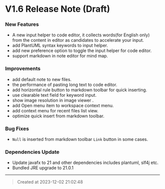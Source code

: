 # V1.6 Release Note (Draft)

### New Features

* A new input helper to code editor, it collects words(for English only) from the content in editor as candidates to accelerate your input.
* add PlantUML syntax keywords to input helper.
* add new preference option to toggle the input helper for code editor.
* support markdown in note editor for mind map.


### Improvements

* add default note to new files.
* the performance of pasting long text to code editor.
* add horizontal rule button to markdown toolbar for quick inserting.
* use clearable text field for keyword input.
* show image resolution in image viewer .
* add Open menu item to workspace context menu.
* add context menu for recent files list view.
* optimize quick insert from markdown toolbar.


### Bug Fixes
* `Null` is inserted from markdown toolbar `Link` button in some cases.

### Dependencies Update

* Update javafx to 21 and other dependencies includes plantuml, slf4j etc.
* Bundled JRE upgrade to 21.0.1


---
> Created at 2023-12-02 21:02:48
